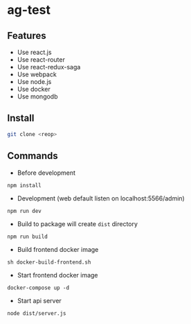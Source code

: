 # ag-test

## Features
 - Use react.js
 - Use react-router
 - Use react-redux-saga
 - Use webpack
 - Use node.js
 - Use docker
 - Use mongodb

## Install
```bash
git clone <reop>
```

## Commands
 - Before development
```
npm install
```

 - Development (web default listen on localhost:5566/admin)
```
npm run dev
```
 - Build to package will create `dist` directory
```
npm run build
```
 - Build frontend docker image
```
sh docker-build-frontend.sh
```
 - Start frontend docker image
```
docker-compose up -d
```
 - Start api server
```
node dist/server.js
```